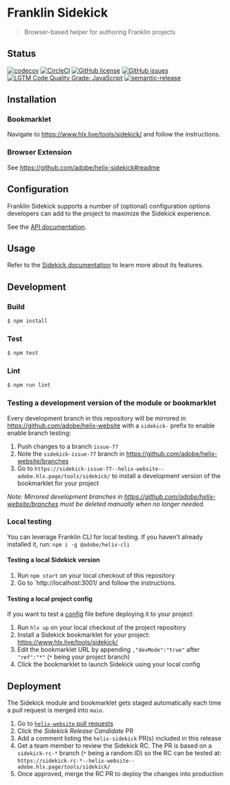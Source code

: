 # Franklin Sidekick

> Browser-based helper for authoring Franklin projects



## Status
[![codecov](https://img.shields.io/codecov/c/github/adobe/helix-sidekick.svg)](https://codecov.io/gh/adobe/helix-sidekick)
[![CircleCI](https://img.shields.io/circleci/project/github/adobe/helix-sidekick.svg)](https://circleci.com/gh/adobe/helix-sidekick)
[![GitHub license](https://img.shields.io/github/license/adobe/helix-sidekick.svg)](https://github.com/adobe/helix-sidekick/blob/master/LICENSE.txt)
[![GitHub issues](https://img.shields.io/github/issues/adobe/helix-sidekick.svg)](https://github.com/adobe/helix-sidekick/issues)
[![LGTM Code Quality Grade: JavaScript](https://img.shields.io/lgtm/grade/javascript/g/adobe/helix-sidekick.svg?logo=lgtm&logoWidth=18)](https://lgtm.com/projects/g/adobe/helix-sidekick)
[![semantic-release](https://img.shields.io/badge/%20%20%F0%9F%93%A6%F0%9F%9A%80-semantic--release-e10079.svg)](https://github.com/semantic-release/semantic-release)

## Installation

### Bookmarklet

Navigate to https://www.hlx.live/tools/sidekick/ and follow the instructions.

### Browser Extension

See https://github.com/adobe/helix-sidekick#readme

## Configuration

Franklin Sidekick supports a number of (optional) configuration options developers can add to the project to maximize the Sidekick experience. 

See the [API documentation](docs/API.md#sidekickConfig).

## Usage
Refer to the [Sidekick documentation](https://www.hlx.live/docs/sidekick) to learn more about its features.

## Development

### Build

```bash
$ npm install
```

### Test

```bash
$ npm test
```

### Lint

```bash
$ npm run lint
```

### Testing a development version of the module or bookmarklet

Every development branch in this repository will be mirrored in https://github.com/adobe/helix-website with a `sidekick-` prefix to enable enable branch testing:

1. Push changes to a branch `issue-77`
2. Note the `sidekick-issue-77` branch in https://github.com/adobe/helix-website/branches
3. Go to `https://sidekick-issue-77--helix-website--adobe.hlx.page/tools/sidekick/` to install a development version of the bookmarklet for your project

_Note: Mirrored development branches in https://github.com/adobe/helix-website/branches must be deleted manually when no longer needed._

### Local testing

You can leverage Franklin CLI for local testing. If you haven't already installed it, run: `npm i -g @adobe/helix-cli`

#### Testing a local Sidekick version

1. Run `npm start` on your local checkout of this repository
2. Go to `http://localhost:3001/ and follow the instructions.

#### Testing a local project config

If you want to test a [config](#configuration) file before deploying it to your project:
1. Run `hlx up` on your local checkout of the project repository
2. Install a Sidekick bookmarklet for your project: https://www.hlx.live/tools/sidekick/
3. Edit the bookmarklet URL by appending `,"devMode":"true"` after `"ref":"*"` (`*` being your project branch)
4. Click the bookmarklet to launch Sidekick using your local config

## Deployment

The Sidekick module and bookmarklet gets staged automatically each time a pull request is merged into `main`.
1. Go to [`helix-website` pull requests](https://github.com/adobe/helix-website/pulls)
1. Click the _Sidekick Release Candidate_ PR
1. Add a comment listing the `helix-sidekick` PR(s) included in this release
1. Get a team member to review the Sidekick RC. The PR is based on a `sidekick-rc-*` branch (`*` being a random ID) so the RC can be tested at:
   `https://sidekick-rc-*--helix-website--adobe.hlx.page/tools/sidekick/`
1. Once approved, merge the RC PR to deploy the changes into production
